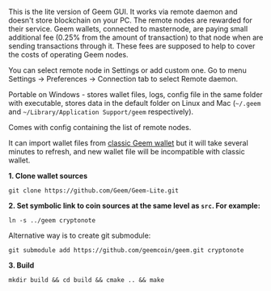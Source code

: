 This is the lite version of Geem GUI. It works via remote daemon and doesn't store blockchain on your PC. The remote nodes are rewarded for their service. Geem wallets, connected to masternode, are paying small additional fee (0.25% from the amount of transaction) to that node when are sending transactions through it. These fees are supposed to help to cover the costs of operating Geem nodes.

You can select remote node in Settings or add custom one. Go to menu Settings -> Preferences -> Connection tab to select Remote daemon.

Portable on Windows - stores wallet files, logs, config file in the same folder with executable, stores data in the default folder on Linux and Mac (`~/.geem` and `~/Library/Application Support/geem` respectively).

Comes with config containing the list of remote nodes.

It can import wallet files from [classic Geem wallet](https://github.com/geemcoin/geemwallet) but it will take several minutes to refresh, and new wallet file will be incompatible with classic wallet.


**1. Clone wallet sources**

```
git clone https://github.com/Geem/Geem-Lite.git
```

**2. Set symbolic link to coin sources at the same level as `src`. For example:**

```
ln -s ../geem cryptonote
```

Alternative way is to create git submodule:

```
git submodule add https://github.com/geemcoin/geem.git cryptonote
```

**3. Build**

```
mkdir build && cd build && cmake .. && make
```
